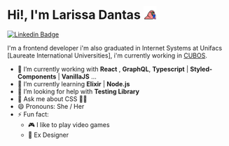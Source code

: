 # Hi!, I'm Larissa Dantas <img src="https://github.com/RikoKami/RikoKami/blob/master/assets/larissa.gif" width="30px">

[![Linkedin Badge](https://img.shields.io/badge/-LinkedIn-blue?style=flat-square&logo=Linkedin&logoColor=white&link=https://www.linkedin.com/in/larissa-dantas-8490baa1/)](https://www.linkedin.com/in/larissa-dantas-8490baa1/)

I'm a frontend developer i'm also graduated in Internet Systems at Unifacs [Laureate International Universities], i'm currently working in [CUBOS](https://cubos.io/).


- 🔭 I’m currently working with **React** , **GraphQL**, **Typescript** | **Styled-Components** | **VanillaJS** ...
- 🌱 I’m currently learning **Elixir** | **Node.js**
- 🤔 I’m looking for help with **Testing Library**
- 💬 Ask me about CSS 🎨🥰
- 😄 Pronouns: She / Her
- ⚡ Fun fact:
  - 🎮 I like to play video games
  - 🎨 Ex Designer
